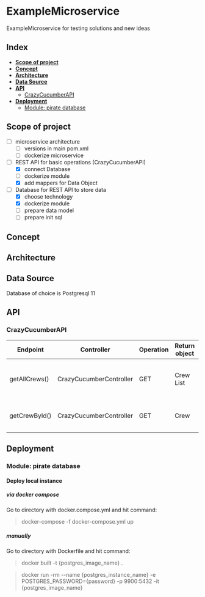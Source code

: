 # ExampleMicroservice
ExampleMicroservice for testing solutions and new ideas

## Index
- **[Scope of project](#Scope-of-project)**
- **[Concept](#Concept)**
- **[Architecture](#Architecture)**
- **[Data Source](#Data-Source)**
- **[API](#API)**
    - [CrazyCucumberAPI](#CrazyCucumberAPI)
- **[Deployment](#Deployment)**
    - [Module: pirate database](#Module:-pirate-database)

## Scope of project

- [ ] microservice architecture
    - [ ] versions in main pom.xml
    - [ ] dockerize microservice 
- [ ] REST API for basic operations (CrazyCucumberAPI)
    - [x] connect Database
    - [ ] dockerize module
    - [x] add mappers for Data Object
- [ ] Database for REST API to store data
    - [x] choose technology
    - [x] dockerize module
    - [ ] prepare data model
    - [ ] prepare init sql

## Concept

## Architecture

## Data Source
Database of choice is Postgresql 11

## API

### CrazyCucumberAPI

| Endpoint | Controller | Operation | Return object | Parameters | Request body | Description |
|----------|------------|-----------|---------------|------------|--------------|-------------|
|getAllCrews()|CrazyCucumberController|GET|Crew List|none|none|Retrieve all crews from db. (temporary endpoint)|
|getCrewById()|CrazyCucumberController|GET|Crew|String id|none|Retireve specific crew by provided id|


## Deployment

### Module: pirate database

#### Deploy local instance

##### via docker compose

Go to directory with docker.compose.yml and hit command:

> docker-compose -f docker-compose.yml up

##### manually

Go to directory with Dockerfile and hit command:

> docker built -t {postgres_image_name} .

> docker run -rm --name {postgres_instance_name} -e POSTGRES_PASSWORD={password} -p 9900:5432 -it {postgres_image_name}